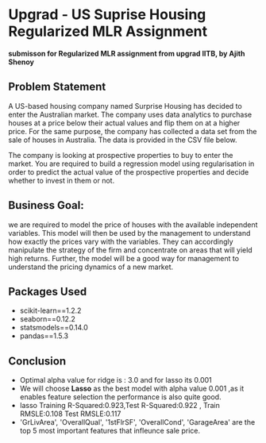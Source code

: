 # Upgrad - US Suprise Housing Regularized MLR Assignment 
 **submisson for Regularized MLR assignment from upgrad IITB, by Ajith Shenoy**

## Problem Statement
A US-based housing company named Surprise Housing has decided to enter the Australian market. The company uses data analytics to purchase houses at a price below their actual values and flip them on at a higher price. For the same purpose, the company has collected a data set from the sale of houses in Australia. The data is provided in the CSV file below.

The company is looking at prospective properties to buy to enter the market. You are required to build a regression model using regularisation in order to predict the actual value of the prospective properties and decide whether to invest in them or not.

## Business Goal:
we are required to model the price of houses with the available independent variables. This model will then be used by the management to understand how exactly the prices vary with the variables. They can accordingly manipulate the strategy of the firm and concentrate on areas that will yield high returns. Further, the model will be a good way for management to understand the pricing dynamics of a new market.

## Packages Used
- scikit-learn==1.2.2
- seaborn==0.12.2
- statsmodels==0.14.0
- pandas==1.5.3

## Conclusion
- Optimal alpha value for ridge is : 3.0 and for lasso its 0.001
- We will choose **Lasso** as the best model with alpha value 0.001 ,as it enables feature selection the performance is also quite good.
- lasso Training R-Squared:0.923,Test R-Squared:0.922 , Train RMSLE:0.108 Test RMSLE:0.117
- 'GrLivArea', 'OverallQual', '1stFlrSF', 'OverallCond', 'GarageArea' are the top 5 most important features that infleunce sale price.
